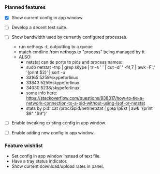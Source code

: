 ### Planned features
- [x] Show current config in app window.
- [ ] Develop a decent test suite.
- [ ] Show bandwidth used by currently configured processes.
  - run nethogs -t, outputting to a queue
  - match cmdline from nethogs to "process" being managed by tt
  - ALSO:
    - netstat can tie ports to pids and process names:
    - sudo netstat -tnp | grep skype | tr -s ' ' | cut -d' ' -f4,7 | awk -F':' '{print $2}' | sort -u
    - 33165 5259/skypeforlinux
    - 33843 5259/skypeforlinux
    - 34030 5238/skypeforlinux
    - some info here: https://stackoverflow.com/questions/838317/how-to-tie-a-network-connection-to-a-pid-without-using-lsof-or-netstat
    - stats by pid: cat /proc/$pid/net/netstat | grep IpExt | awk '{print $8" "$9"}'

- [ ] Enable tweaking existing config in app window.
- [ ] Enable adding new config in app window.

### Feature wishlist
- Set config in app window instead of text file.
- Have a tray status indicator.
- Show current download/upload rates in panel.
